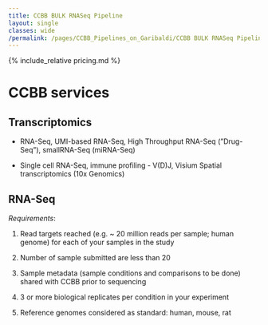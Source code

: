 ```yaml
---
title: CCBB BULK RNASeq Pipeline
layout: single
classes: wide
/permalink: /pages/CCBB_Pipelines_on_Garibaldi/CCBB BULK RNASeq Pipeline/
---
```


{% include_relative pricing.md %}

# CCBB services

## Transcriptomics

* RNA-Seq, UMI-based RNA-Seq, High Throughput RNA-Seq (”Drug-Seq”), smallRNA-Seq (miRNA-Seq)

* Single cell RNA-Seq, immune profiling - V(D)J, Visium Spatial transcriptomics (10x Genomics)

## RNA-Seq

*Requirements*:

1. Read targets reached (e.g. ~ 20 million reads per sample; human genome) for each of your samples in the study

2. Number of sample submitted are less than 20

3. Sample metadata (sample conditions and comparisons to be done) shared with CCBB prior to sequencing

4. 3 or more biological replicates per condition in your experiment

5. Reference genomes considered as standard: human, mouse, rat
